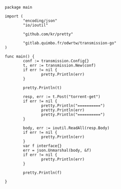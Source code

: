 
    package main

    import (
            "encoding/json"
            "io/ioutil"

            "github.com/kr/pretty"

            "gitlab.quimbo.fr/odwrtw/transmission-go"
    )

    func main() {
            conf := transmission.Config{}
            t, err := transmission.New(conf)
            if err != nil {
                    pretty.Println(err)
            }

            pretty.Println(t)

            resp, err := t.Post("torrent-get")
            if err != nil {
                    pretty.Println("==========")
                    pretty.Println(err)
                    pretty.Println("==========")
            }

            body, err := ioutil.ReadAll(resp.Body)
            if err != nil {
                    pretty.Println(err)
            }
            var f interface{}
            err = json.Unmarshal(body, &f)
            if err != nil {
                    pretty.Println(err)
            }

            pretty.Println(f)

    }
